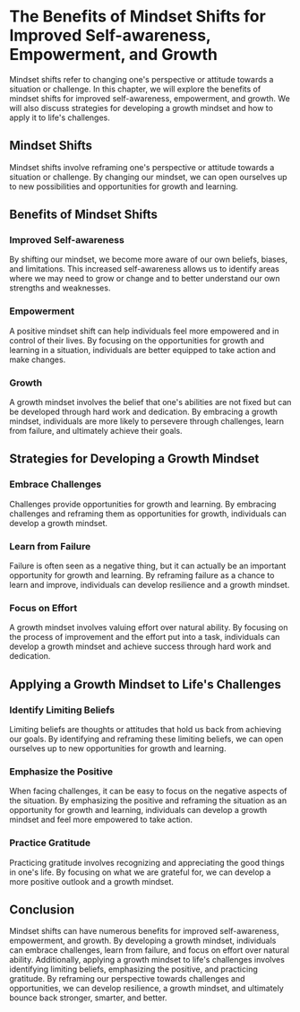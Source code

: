 The Benefits of Mindset Shifts for Improved Self-awareness, Empowerment, and Growth
==============================================================================================================

Mindset shifts refer to changing one's perspective or attitude towards a situation or challenge. In this chapter, we will explore the benefits of mindset shifts for improved self-awareness, empowerment, and growth. We will also discuss strategies for developing a growth mindset and how to apply it to life's challenges.

Mindset Shifts
--------------

Mindset shifts involve reframing one's perspective or attitude towards a situation or challenge. By changing our mindset, we can open ourselves up to new possibilities and opportunities for growth and learning.

Benefits of Mindset Shifts
--------------------------

### Improved Self-awareness

By shifting our mindset, we become more aware of our own beliefs, biases, and limitations. This increased self-awareness allows us to identify areas where we may need to grow or change and to better understand our own strengths and weaknesses.

### Empowerment

A positive mindset shift can help individuals feel more empowered and in control of their lives. By focusing on the opportunities for growth and learning in a situation, individuals are better equipped to take action and make changes.

### Growth

A growth mindset involves the belief that one's abilities are not fixed but can be developed through hard work and dedication. By embracing a growth mindset, individuals are more likely to persevere through challenges, learn from failure, and ultimately achieve their goals.

Strategies for Developing a Growth Mindset
------------------------------------------

### Embrace Challenges

Challenges provide opportunities for growth and learning. By embracing challenges and reframing them as opportunities for growth, individuals can develop a growth mindset.

### Learn from Failure

Failure is often seen as a negative thing, but it can actually be an important opportunity for growth and learning. By reframing failure as a chance to learn and improve, individuals can develop resilience and a growth mindset.

### Focus on Effort

A growth mindset involves valuing effort over natural ability. By focusing on the process of improvement and the effort put into a task, individuals can develop a growth mindset and achieve success through hard work and dedication.

Applying a Growth Mindset to Life's Challenges
----------------------------------------------

### Identify Limiting Beliefs

Limiting beliefs are thoughts or attitudes that hold us back from achieving our goals. By identifying and reframing these limiting beliefs, we can open ourselves up to new opportunities for growth and learning.

### Emphasize the Positive

When facing challenges, it can be easy to focus on the negative aspects of the situation. By emphasizing the positive and reframing the situation as an opportunity for growth and learning, individuals can develop a growth mindset and feel more empowered to take action.

### Practice Gratitude

Practicing gratitude involves recognizing and appreciating the good things in one's life. By focusing on what we are grateful for, we can develop a more positive outlook and a growth mindset.

Conclusion
----------

Mindset shifts can have numerous benefits for improved self-awareness, empowerment, and growth. By developing a growth mindset, individuals can embrace challenges, learn from failure, and focus on effort over natural ability. Additionally, applying a growth mindset to life's challenges involves identifying limiting beliefs, emphasizing the positive, and practicing gratitude. By reframing our perspective towards challenges and opportunities, we can develop resilience, a growth mindset, and ultimately bounce back stronger, smarter, and better.

